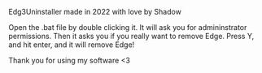 Edg3Uninstaller
made in 2022 with love by Shadow

Open the .bat file by double clicking it. It will ask you for admininstrator permissions. Then it asks you if you really want to remove Edge. Press Y, and hit enter, and it will remove Edge!

Thank you for using my software <3
